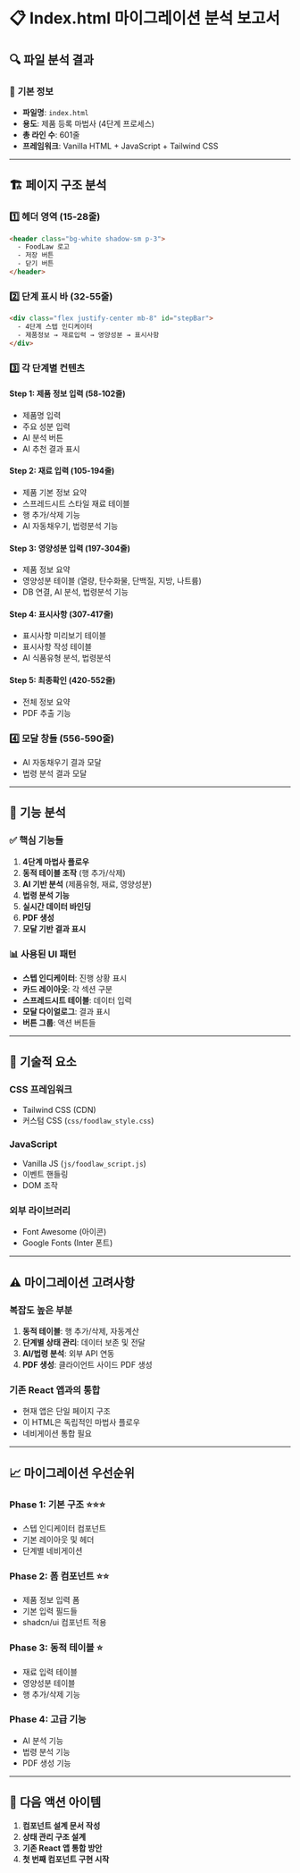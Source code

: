 # 📋 Index.html 마이그레이션 분석 보고서

## 🔍 파일 분석 결과

### 📄 **기본 정보**
- **파일명**: `index.html`
- **용도**: 제품 등록 마법사 (4단계 프로세스)
- **총 라인 수**: 601줄
- **프레임워크**: Vanilla HTML + JavaScript + Tailwind CSS

---

## 🏗️ **페이지 구조 분석**

### 1️⃣ **헤더 영역** (15-28줄)
```html
<header class="bg-white shadow-sm p-3">
  - FoodLaw 로고
  - 저장 버튼
  - 닫기 버튼
</header>
```

### 2️⃣ **단계 표시 바** (32-55줄)
```html
<div class="flex justify-center mb-8" id="stepBar">
  - 4단계 스텝 인디케이터
  - 제품정보 → 재료입력 → 영양성분 → 표시사항
</div>
```

### 3️⃣ **각 단계별 컨텐츠**

#### **Step 1: 제품 정보 입력** (58-102줄)
- 제품명 입력
- 주요 성분 입력
- AI 분석 버튼
- AI 추천 결과 표시

#### **Step 2: 재료 입력** (105-194줄)
- 제품 기본 정보 요약
- 스프레드시트 스타일 재료 테이블
- 행 추가/삭제 기능
- AI 자동채우기, 법령분석 기능

#### **Step 3: 영양성분 입력** (197-304줄)
- 제품 정보 요약
- 영양성분 테이블 (열량, 탄수화물, 단백질, 지방, 나트륨)
- DB 연결, AI 분석, 법령분석 기능

#### **Step 4: 표시사항** (307-417줄)
- 표시사항 미리보기 테이블
- 표시사항 작성 테이블
- AI 식품유형 분석, 법령분석

#### **Step 5: 최종확인** (420-552줄)
- 전체 정보 요약
- PDF 추출 기능

### 4️⃣ **모달 창들** (556-590줄)
- AI 자동채우기 결과 모달
- 법령 분석 결과 모달

---

## 🎯 **기능 분석**

### ✅ **핵심 기능들**
1. **4단계 마법사 플로우**
2. **동적 테이블 조작** (행 추가/삭제)
3. **AI 기반 분석** (제품유형, 재료, 영양성분)
4. **법령 분석 기능**
5. **실시간 데이터 바인딩**
6. **PDF 생성**
7. **모달 기반 결과 표시**

### 📊 **사용된 UI 패턴**
- **스텝 인디케이터**: 진행 상황 표시
- **카드 레이아웃**: 각 섹션 구분
- **스프레드시트 테이블**: 데이터 입력
- **모달 다이얼로그**: 결과 표시
- **버튼 그룹**: 액션 버튼들

---

## 🔧 **기술적 요소**

### **CSS 프레임워크**
- Tailwind CSS (CDN)
- 커스텀 CSS (`css/foodlaw_style.css`)

### **JavaScript**
- Vanilla JS (`js/foodlaw_script.js`)
- 이벤트 핸들링
- DOM 조작

### **외부 라이브러리**
- Font Awesome (아이콘)
- Google Fonts (Inter 폰트)

---

## ⚠️ **마이그레이션 고려사항**

### **복잡도 높은 부분**
1. **동적 테이블**: 행 추가/삭제, 자동계산
2. **단계별 상태 관리**: 데이터 보존 및 전달
3. **AI/법령 분석**: 외부 API 연동
4. **PDF 생성**: 클라이언트 사이드 PDF 생성

### **기존 React 앱과의 통합**
- 현재 앱은 단일 페이지 구조
- 이 HTML은 독립적인 마법사 플로우
- 네비게이션 통합 필요

---

## 📈 **마이그레이션 우선순위**

### **Phase 1: 기본 구조** ⭐⭐⭐
- 스텝 인디케이터 컴포넌트
- 기본 레이아웃 및 헤더
- 단계별 네비게이션

### **Phase 2: 폼 컴포넌트** ⭐⭐
- 제품 정보 입력 폼
- 기본 입력 필드들
- shadcn/ui 컴포넌트 적용

### **Phase 3: 동적 테이블** ⭐
- 재료 입력 테이블
- 영양성분 테이블
- 행 추가/삭제 기능

### **Phase 4: 고급 기능**
- AI 분석 기능
- 법령 분석 기능
- PDF 생성 기능

---

## 📝 **다음 액션 아이템**

1. **컴포넌트 설계 문서 작성**
2. **상태 관리 구조 설계**
3. **기존 React 앱 통합 방안**
4. **첫 번째 컴포넌트 구현 시작**
